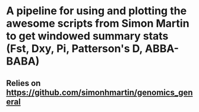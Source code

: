 # A pipeline for using and plotting the awesome scripts from Simon Martin to get windowed summary stats (Fst, Dxy, Pi, Patterson's D, ABBA-BABA)

## Relies on https://github.com/simonhmartin/genomics_general
